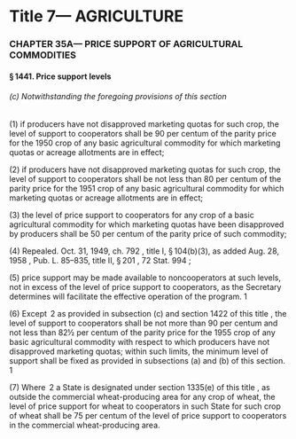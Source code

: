 
# Title 7— AGRICULTURE
### CHAPTER 35A— PRICE SUPPORT OF AGRICULTURAL COMMODITIES
#### § 1441. Price support levels
###### (c) Notwithstanding the foregoing provisions of this section

(1) if producers have not disapproved marketing quotas for such crop, the level of support to cooperators shall be 90 per centum of the parity price for the 1950 crop of any basic agricultural commodity for which marketing quotas or acreage allotments are in effect;

(2) if producers have not disapproved marketing quotas for such crop, the level of support to cooperators shall be not less than 80 per centum of the parity price for the 1951 crop of any basic agricultural commodity for which marketing quotas or acreage allotments are in effect;

(3) the level of price support to cooperators for any crop of a basic agricultural commodity for which marketing quotas have been disapproved by producers shall be 50 per centum of the parity price of such commodity;

(4) Repealed. Oct. 31, 1949, ch. 792 , title I, § 104(b)(3), as added Aug. 28, 1958 , Pub. L. 85–835, title II, § 201 , 72 Stat. 994 ;

(5) price support may be made available to noncooperators at such levels, not in excess of the level of price support to cooperators, as the Secretary determines will facilitate the effective operation of the program. 1

(6) Except  2 as provided in subsection (c) and section 1422 of this title , the level of support to cooperators shall be not more than 90 per centum and not less than 82½ per centum of the parity price for the 1955 crop of any basic agricultural commodity with respect to which producers have not disapproved marketing quotas; within such limits, the minimum level of support shall be fixed as provided in subsections (a) and (b) of this section. 1

(7) Where  2 a State is designated under section 1335(e) of this title , as outside the commercial wheat-producing area for any crop of wheat, the level of price support for wheat to cooperators in such State for such crop of wheat shall be 75 per centum of the level of price support to cooperators in the commercial wheat-producing area.
